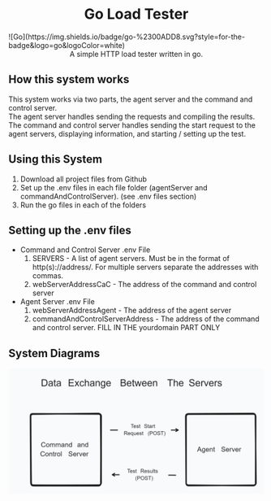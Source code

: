 <h1><center>Go Load Tester</center></h1>
![Go](https://img.shields.io/badge/go-%2300ADD8.svg?style=for-the-badge&logo=go&logoColor=white)
<center>A simple HTTP load tester written in go.</center>

## How this system works
This system works via two parts, the agent server and the command and control server. <br>
The agent server handles sending the requests and compiling the results. <br>
The command and control server handles sending the start request to the agent servers, displaying information, and starting / setting up the test.

## Using this System
1. Download all project files from Github
2. Set up the .env files in each file folder (agentServer and commandAndControlServer). (see .env files section)
3. Run the go files in each of the folders

## Setting up the .env files
* Command and Control Server .env File
    1. SERVERS - A list of agent servers. Must be in the format of http(s)://address/. For multiple servers separate the addresses with commas.
    2. webServerAddressCaC - The address of the command and control server
* Agent Server .env File
    1. webServerAddressAgent - The address of the agent server
    2. commandAndControlServerAddress - The address of the command and control server. FILL IN THE yourdomain PART ONLY

## System Diagrams

![](DataExchangeDiagram.png)

